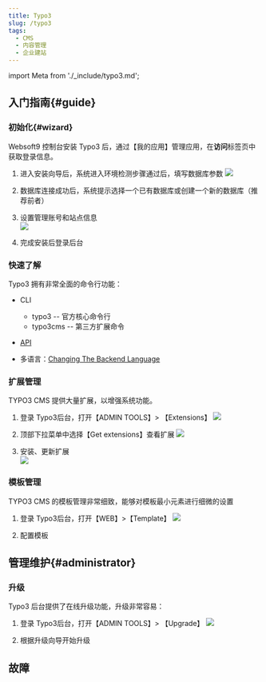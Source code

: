```yaml
---
title: Typo3
slug: /typo3
tags:
  - CMS
  - 内容管理
  - 企业建站
---
```


import Meta from './_include/typo3.md';

<Meta name="meta" />

## 入门指南{#guide}

### 初始化{#wizard}

Websoft9 控制台安装 Typo3 后，通过【我的应用】管理应用，在**访问**标签页中获取登录信息。  

1. 进入安装向导后，系统进入环境检测步骤通过后，填写数据库参数
   ![](http://libs.websoft9.com/Websoft9/DocsPicture/en/typo3/typo3-installdb-websoft9.png)

2. 数据库连接成功后，系统提示选择一个已有数据库或创建一个新的数据库（推荐前者）

3. 设置管理账号和站点信息  
   ![](http://libs.websoft9.com/Websoft9/DocsPicture/en/typo3/typo3-installsetadmin-websoft9.png)

4. 完成安装后登录后台

### 快速了解

Typo3 拥有非常全面的命令行功能：  

- CLI
  * typo3 -- 官方核心命令行
  * typo3cms -- 第三方扩展命令

- [API](https://api.typo3.org/)
- 多语言：[Changing The Backend Language](https://docs.typo3.org/m/typo3/tutorial-getting-started/main/en-us/Setup/BackendLanguages.html#backendlanguages)

### 扩展管理

TYPO3 CMS 提供大量扩展，以增强系统功能。

1. 登录 Typo3后台，打开【ADMIN TOOLS】> 【Extensions】
   ![](http://libs.websoft9.com/Websoft9/DocsPicture/en/typo3/typo3-BackendExtensionManager-websoft9.png)

2. 顶部下拉菜单中选择【Get extensions】查看扩展
   ![](http://libs.websoft9.com/Websoft9/DocsPicture/en/typo3/typo3-BackendExtensionManagerInstall-websoft9.png)

3. 安装、更新扩展  
   ![](http://libs.websoft9.com/Websoft9/DocsPicture/en/typo3/typo3-BackendExtensionManagerExtensionVersions-websoft9.png)

### 模板管理

TYPO3 CMS 的模板管理非常细致，能够对模板最小元素进行细微的设置

1. 登录 Typo3后台，打开【WEB】>【Template】
   ![](http://libs.websoft9.com/Websoft9/DocsPicture/en/typo3/typo3-template-websoft9.png)

2. 配置模板


## 管理维护{#administrator}

### 升级

Typo3 后台提供了在线升级功能，升级非常容易：

1. 登录 Typo3后台，打开【ADMIN TOOLS】> 【Upgrade】
   ![](http://libs.websoft9.com/Websoft9/DocsPicture/en/typo3/typo3-upgrade-websoft9.png)
   
2. 根据升级向导开始升级


## 故障
